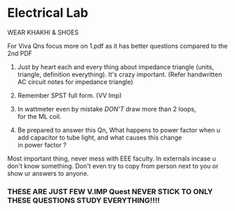 # **Electrical Lab**

WEAR KHAKHI & SHOES

For Viva Qns focus more on 1.pdf as it has better questions compared to the 2nd PDF

1. Just by heart each and every thing about impedance triangle (units, triangle, definition everything). It's crazy important. (Refer handwritten AC circuit notes for impedance triangle)

2. Remember SPST full form. (VV Imp)

3. In wattmeter even by mistake *DON'T* draw more than 2 loops,  for the ML coil.

4. Be prepared to answer this Qn, 
   What happens to power factor when u add capacitor to tube light, and what causes this change in power factor ?

Most important thing, never mess with EEE faculty. In externals incase u don't know something. Don't even try to copy from person next to you or show ur answers to anyone. 

### **THESE ARE JUST FEW V.IMP Quest NEVER STICK TO ONLY THESE QUESTIONS STUDY EVERYTHING!!!!**
